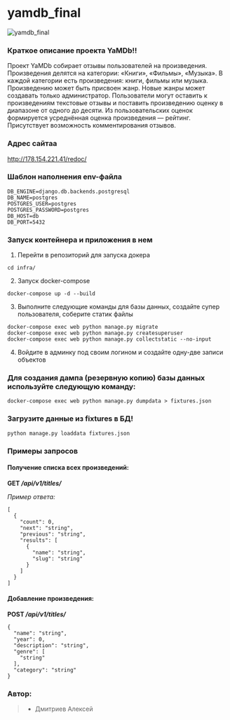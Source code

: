 # yamdb_final
![yamdb_final](https://github.com/van799/yamdb_final/actions/workflows/yamdb_workflow.yml/badge.svg)

### Краткое описание проекта YaMDb!!

Проект YaMDb собирает отзывы пользователей на произведения. Произведения делятся на категории: «Книги», «Фильмы», «Музыка». В каждой категории есть произведения: книги, фильмы или музыка. Произведению может быть присвоен жанр. Новые жанры может создавать только администратор. Пользователи могут оставить к произведениям текстовые отзывы и поставить произведению оценку в диапазоне от одного до десяти. Из пользовательских оценок формируется усреднённая оценка произведения — рейтинг. Присутствует возможность комментирования отзывов.

### Адрес сайтаa 
http://178.154.221.41/redoc/

### Шаблон наполнения env-файла

```
DB_ENGINE=django.db.backends.postgresql
DB_NAME=postgres
POSTGRES_USER=postgres
POSTGRES_PASSWORD=postgres
DB_HOST=db
DB_PORT=5432
```


### Запуск контейнера и приложения в нем

1. Перейти в репозиторий для запуска докера

```
cd infra/
```

2. Запуск docker-compose

```
docker-compose up -d --build
```

3. Выполните следующие команды для базы данных, создайте супер пользователя, соберите статик файлы
```
docker-compose exec web python manage.py migrate
docker-compose exec web python manage.py createsuperuser
docker-compose exec web python manage.py collectstatic --no-input
```

4. Войдите в админку под своим логином и создайте одну-две записи объектов


### Для создания дампа (резервную копию) базы данных используйте следующую команду:

```
docker-compose exec web python manage.py dumpdata > fixtures.json
```

### Загрузите данные из fixtures в БД!
```
python manage.py loaddata fixtures.json
```

### Примеры запросов

#### Получение списка всех произведений:
**GET _/api/v1/titles/_**

*Пример ответа:*
```
[
  {
    "count": 0,
    "next": "string",
    "previous": "string",
    "results": [
      {
        "name": "string",
        "slug": "string"
      }
    ]
  }
]
```

#### Добавление произведения:
**POST _/api/v1/titles/_**
```
{
  "name": "string",
  "year": 0,
  "description": "string",
  "genre": [
    "string"
  ],
  "category": "string"
}
```


### Автор:
> - Дмитриев Алексей 